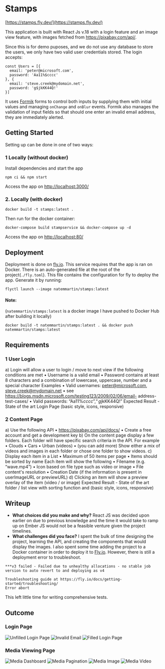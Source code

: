 # Stamps
[https://stamps.fly.dev/](https://stamps.fly.dev/)

This application is built with React Js v.18 with a login feature and an image view feature, with images fetched from https://pixabay.com/api/.

Since this is for demo puposes, and we do not use any database to store the users, we only have two valid user credentials stored. The login accepts:

```
const Users = [{
  email: 'peter@microsoft.com',
  password: 'Aa11%$cccc'
}, {
  email: 'steve.creek@mydomain.net',
  password: 'g$jkKK44Q!'
}]
```

It uses [Formik](https://formik.org/docs/overview) forms to control both inputs by supplying them with initial values and managing `onChange` and `onBlur` events. Formik also manages the validation of input fields so that should one enter an invalid email address, they are immediately alerted.

## Getting Started

Setting up can be done in one of two ways:

### 1 Locally (without docker)

Install dependencies and start the app
```
npm ci && npm start
```
Access the app on [http://localhost:3000/](http://localhost:3000/)

 ### 2. Locally (with docker)

 ```
 docker build -t stamps:latest .
 ```
 Then run for the docker container:
 ```
docker-compose build stampservice && docker-compose up -d
 ```
Access the app on [http://localhost:80/](http://localhost:80/)

## Deployment

Deployment is done on [fly.io](https://fly.io). This service requires that the app is ran on Docker. There is an auto-generated file at the root of the project(`./fly.toml`). This file contains the configuration for fly to deploy the app.
Generate it by running:
```
flyctl launch --image natemmartin/stamps:latest
```
#### Note:
(`natemmartin/stamps:latest` is a docker image I have pushed to Docker Hub after building it locally)

```
docker build -t natemmartin/stamps:latest . && docker push natemmartin/stamps:latest
```

## Requirements

### 1 User Login
a) Login will allow a user to login / move to next view if the following
conditions are met
• Username is a valid email
• Password contains at least 8 characters and a combination of lowercase,
uppercase, number and a special character
Examples
• Valid usernames: peter@microsoft.com, steve.creek@mydomain.net
• see https://blogs.msdn.microsoft.com/testing123/2009/02/06/email-
address-test-cases/
• Valid passwords: “Aa11%$cccc”, “g$jkKK44Q!”
Expected Result - State of the art Login Page (basic style, icons, responsive)

### 2 Content Page
a) Use the following API
• https://pixabay.com/api/docs/
• Create a free account and get a development key
b) On the content page display a few folders. Each folder will have specific
search criteria in the API. For example
• Clouds
• Cars
• Urban (videos)
• (you can add more)
Show either a mix of videos and images in each folder or chose one folder to
show videos.
c) Display each item in a List
• Maximum of 50 items per page
• Items should be sorted by name
Each item will show the following
• Filename (e.g. “wave.mp4”)
• Icon based on file type such as video or image
• File content's resolution
• Creation Date (if the information is present in userImageURL or previewURL)
d) Clicking an item will show a preview overlay of the item (video / or image)
Expected Result - State of the art folder / list view with sorting function and (basic style, icons, responsive)

## Writeup

- **What choices did you make and why?** React JS was decided upon earlier on due to previous knowledge and the time it would take to ramp up on Ember JS would not be a feasible venture given the project timelines.
- **What challenges did you face?** I spent the bulk of time designing the project, learning the API, and creating the components that would display the images. I also spent some time adding the project to a Docker container in order to deploy it to [Fly.io](https://fly.io). However, there is still a deployment error to troubleshoot.
```
***v3 failed - Failed due to unhealthy allocations - no stable job version to auto revert to and deploying as v4

Troubleshooting guide at https://fly.io/docs/getting-started/troubleshooting/
Error abort
```
This left little time for writing comprehensive tests.

## Outcome

### Login Page

![Unfilled Login Page](./screenshots/login_unfilled.png)
![Invalid Email](./screenshots/login_invalid_email.png)
![Filled Login Page](./screenshots/login_filled.png)

### Media Viewing Page

![Media Dashboard](./screenshots/media_dashboard.png)
![Media Pagination](./screenshots/media_pagination.png)
![Media Image](./screenshots/media_image.png)
![Media Video](./screenshots/media_video.png)
